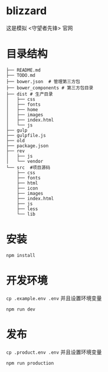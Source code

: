 # blizzard

这是模拟 <守望者先锋> 官网

# 目录结构

```
├── README.md
├── TODO.md
├── bower.json  # 管理第三方包
├── bower_components # 第三方包目录
├── dist # 生产目录
│   ├── css
│   ├── fonts
│   ├── home
│   ├── images
│   ├── index.html
│   └── js
├── gulp
├── gulpfile.js
├── old
├── package.json
├── rev
│   ├── js
│   └── vendor
└── src  #项目源码
    ├── css
    ├── fonts
    ├── html
    ├── icon
    ├── images
    ├── index.html
    ├── js
    ├── less
    └── lib

```

# 安装

```
npm install
```

# 开发环境

`cp .example.env .env` 并且设置环境变量

```
npm run dev
```

# 发布


`cp .product.env .env` 并且设置环境变量



```
npm run production
```
